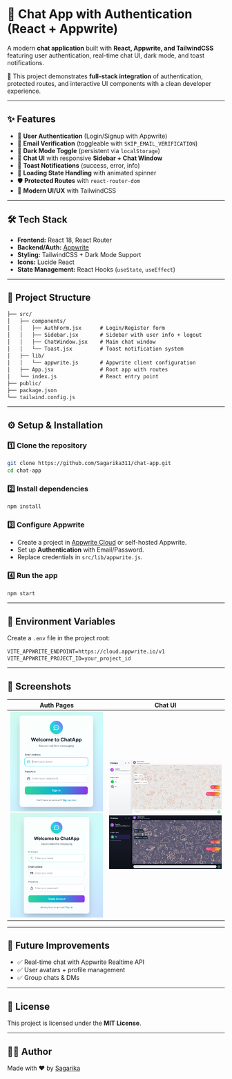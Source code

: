 # 🔐 Chat App with Authentication (React + Appwrite)

A modern **chat application** built with **React, Appwrite, and TailwindCSS** featuring user authentication, real-time chat UI, dark mode, and toast notifications.

🚀 This project demonstrates **full-stack integration** of authentication, protected routes, and interactive UI components with a clean developer experience.

---

## ✨ Features

* 🔑 **User Authentication** (Login/Signup with Appwrite)
* 📧 **Email Verification** (toggleable with `SKIP_EMAIL_VERIFICATION`)
* 🌙 **Dark Mode Toggle** (persistent via `localStorage`)
* 💬 **Chat UI** with responsive **Sidebar + Chat Window**
* 🔔 **Toast Notifications** (success, error, info)
* 🔄 **Loading State Handling** with animated spinner
* 🛡 **Protected Routes** with `react-router-dom`
* 🎨 **Modern UI/UX** with TailwindCSS

---

## 🛠 Tech Stack

* **Frontend:** React 18, React Router
* **Backend/Auth:** [Appwrite](https://appwrite.io)
* **Styling:** TailwindCSS + Dark Mode Support
* **Icons:** Lucide React
* **State Management:** React Hooks (`useState`, `useEffect`)

---

## 📂 Project Structure

```
├── src/
│   ├── components/
│   │   ├── AuthForm.jsx      # Login/Register form
│   │   ├── Sidebar.jsx       # Sidebar with user info + logout
│   │   ├── ChatWindow.jsx    # Main chat window
│   │   └── Toast.jsx         # Toast notification system
│   ├── lib/
│   │   └── appwrite.js       # Appwrite client configuration
│   ├── App.jsx               # Root app with routes
│   └── index.js              # React entry point
├── public/
├── package.json
└── tailwind.config.js
```

---

## ⚙️ Setup & Installation

### 1️⃣ Clone the repository

```bash
git clone https://github.com/Sagarika311/chat-app.git
cd chat-app
```

### 2️⃣ Install dependencies

```bash
npm install
```

### 3️⃣ Configure Appwrite

* Create a project in [Appwrite Cloud](https://cloud.appwrite.io) or self-hosted Appwrite.
* Set up **Authentication** with Email/Password.
* Replace credentials in `src/lib/appwrite.js`.

### 4️⃣ Run the app

```bash
npm start
```

---

## 🚧 Environment Variables

Create a `.env` file in the project root:

```env
VITE_APPWRITE_ENDPOINT=https://cloud.appwrite.io/v1
VITE_APPWRITE_PROJECT_ID=your_project_id
```

---

## 📸 Screenshots

| Auth Pages                   | Chat UI                       |
| ---------------------------- | ----------------------------- |
| ![Login](src/assets/login.png) ![Signup](src/assets/signup.png) | ![Chat Light](src/assets/chat-light.png) ![Chat Dark](src/assets/chat-dark.png) |

---

## 🌟 Future Improvements

* ✅ Real-time chat with Appwrite Realtime API
* ✅ User avatars + profile management
* ✅ Group chats & DMs

---

## 📜 License

This project is licensed under the **MIT License**.

---

## 👩‍💻 Author

Made with ❤️ by [Sagarika](https://github.com/Sagarika311)

